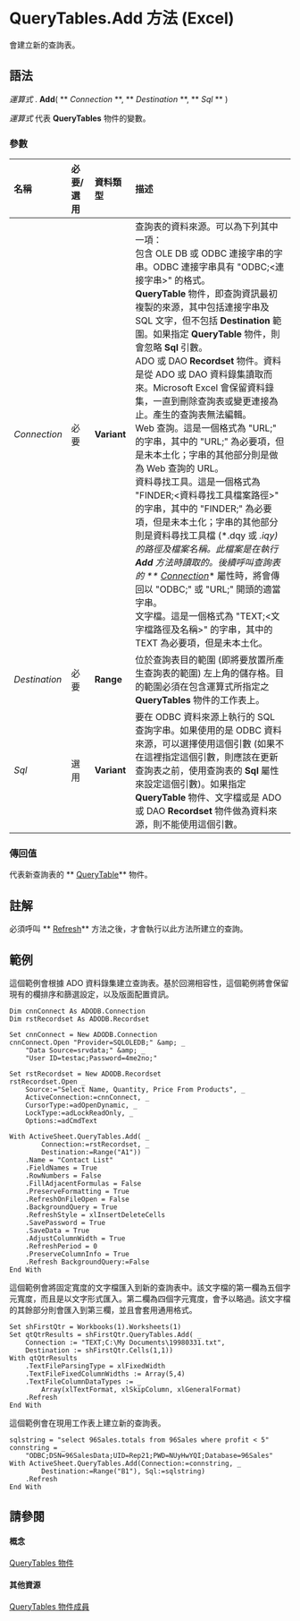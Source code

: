 
# QueryTables.Add 方法 (Excel)

會建立新的查詢表。
 


## 語法

 *運算式*  . **Add**( ** *Connection* **, ** *Destination* **, ** *Sql* ** )
 

 
 *運算式*  代表 **QueryTables** 物件的變數。
 

 

### 參數



|**名稱**|**必要/選用**|**資料類型**|**描述**|
|:-----|:-----|:-----|:-----|
| _Connection_|必要|**Variant**| 查詢表的資料來源。可以為下列其中一項： <BR/>包含 OLE DB 或 ODBC 連接字串的字串。ODBC 連接字串具有 "ODBC;<連接字串>" 的格式。 <BR/>**QueryTable** 物件，即查詢資訊最初複製的來源，其中包括連接字串及 SQL 文字，但不包括 **Destination** 範圍。如果指定 **QueryTable** 物件，則會忽略 **Sql** 引數。 <BR/>ADO 或 DAO **Recordset** 物件。資料是從 ADO 或 DAO 資料錄集讀取而來。Microsoft Excel 會保留資料錄集，一直到刪除查詢表或變更連接為止。產生的查詢表無法編輯。 <BR/>Web 查詢。這是一個格式為 "URL;<url>" 的字串，其中的 "URL;" 為必要項，但是未本土化；字串的其他部分則是做為 Web 查詢的 URL。 <BR/>資料尋找工具。這是一個格式為 "FINDER;<資料尋找工具檔案路徑>" 的字串，其中的 "FINDER;" 為必要項，但是未本土化；字串的其他部分則是資料尋找工具檔 (*.dqy 或 *.iqy) 的路徑及檔案名稱。此檔案是在執行 **Add** 方法時讀取的。後續呼叫查詢表的 ** [Connection](a576c5d2-113c-cbd0-1ad2-aa46591944de.md)** 屬性時，將會傳回以 "ODBC;" 或 "URL;" 開頭的適當字串。 <BR/>文字檔。這是一個格式為 "TEXT;<文字檔路徑及名稱>" 的字串，其中的 TEXT 為必要項，但是未本土化。|
| _Destination_|必要|**Range**|位於查詢表目的範圍 (即將要放置所產生查詢表的範圍) 左上角的儲存格。目的範圍必須在包含運算式所指定之  **QueryTables** 物件的工作表上。|
| _Sql_|選用|**Variant**|要在 ODBC 資料來源上執行的 SQL 查詢字串。如果使用的是 ODBC 資料來源，可以選擇使用這個引數 (如果不在這裡指定這個引數，則應該在更新查詢表之前，使用查詢表的  **Sql** 屬性來設定這個引數)。如果指定 **QueryTable** 物件、文字檔或是 ADO 或 DAO **Recordset** 物件做為資料來源，則不能使用這個引數。|

### 傳回值

代表新查詢表的  ** [QueryTable](505b84ea-64b3-b4fe-741a-de6884eb69eb.md)** 物件。
 

 

## 註解

必須呼叫  ** [Refresh](445d74fb-1a9c-bba4-2d53-0ab0caa876da.md)** 方法之後，才會執行以此方法所建立的查詢。
 

 

## 範例

這個範例會根據 ADO 資料錄集建立查詢表。基於回溯相容性，這個範例將會保留現有的欄排序和篩選設定，以及版面配置資訊。
 

 

```
Dim cnnConnect As ADODB.Connection 
Dim rstRecordset As ADODB.Recordset 
 
Set cnnConnect = New ADODB.Connection 
cnnConnect.Open "Provider=SQLOLEDB;" &amp; _ 
    "Data Source=srvdata;" &amp; _ 
    "User ID=testac;Password=4me2no;" 
 
Set rstRecordset = New ADODB.Recordset 
rstRecordset.Open _ 
    Source:="Select Name, Quantity, Price From Products", _ 
    ActiveConnection:=cnnConnect, _ 
    CursorType:=adOpenDynamic, _ 
    LockType:=adLockReadOnly, _ 
    Options:=adCmdText 
 
With ActiveSheet.QueryTables.Add( _ 
        Connection:=rstRecordset, _ 
        Destination:=Range("A1")) 
    .Name = "Contact List" 
    .FieldNames = True 
    .RowNumbers = False 
    .FillAdjacentFormulas = False 
    .PreserveFormatting = True 
    .RefreshOnFileOpen = False 
    .BackgroundQuery = True 
    .RefreshStyle = xlInsertDeleteCells 
    .SavePassword = True 
    .SaveData = True 
    .AdjustColumnWidth = True 
    .RefreshPeriod = 0 
    .PreserveColumnInfo = True 
    .Refresh BackgroundQuery:=False 
End With
```

這個範例會將固定寬度的文字檔匯入到新的查詢表中。該文字檔的第一欄為五個字元寬度，而且是以文字形式匯入。第二欄為四個字元寬度，會予以略過。該文字檔的其餘部分則會匯入到第三欄，並且會套用通用格式。
 

 



```
Set shFirstQtr = Workbooks(1).Worksheets(1) 
Set qtQtrResults = shFirstQtr.QueryTables.Add( _ 
    Connection := "TEXT;C:\My Documents\19980331.txt", 
    Destination := shFirstQtr.Cells(1,1)) 
With qtQtrResults 
    .TextFileParsingType = xlFixedWidth 
    .TextFileFixedColumnWidths := Array(5,4) 
    .TextFileColumnDataTypes := _ 
        Array(xlTextFormat, xlSkipColumn, xlGeneralFormat) 
    .Refresh 
End With
```

這個範例會在現用工作表上建立新的查詢表。
 

 



```
sqlstring = "select 96Sales.totals from 96Sales where profit < 5" 
connstring = _ 
    "ODBC;DSN=96SalesData;UID=Rep21;PWD=NUyHwYQI;Database=96Sales" 
With ActiveSheet.QueryTables.Add(Connection:=connstring, _ 
        Destination:=Range("B1"), Sql:=sqlstring) 
    .Refresh 
End With
```


## 請參閱


#### 概念


 
 [QueryTables 物件](93511da3-598e-0aa3-fbc3-14bebff8838f.md)
#### 其他資源


 
 [QueryTables 物件成員](a573c0fc-befa-0ee6-68bb-627cb516f98c.md)